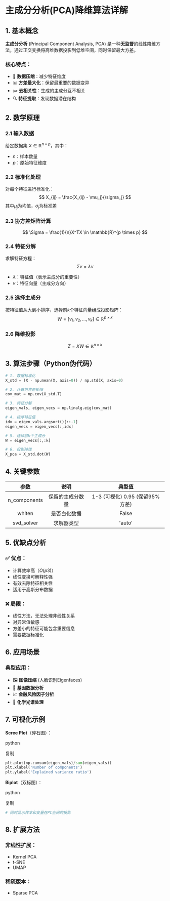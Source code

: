 # 主成分分析(PCA)降维算法详解

## 1. 基本概念
**主成分分析** (Principal Component Analysis, PCA) 是一种**无监督**的线性降维方法，通过正交变换将高维数据投影到低维空间，同时保留最大方差。

### 核心特点：
- 🎯 **数据压缩**：减少特征维度
- 📊 **方差最大化**：保留最重要的数据变异
- ✂️ **去相关性**：生成的主成分互不相关
- 🔍 **特征提取**：发现数据潜在结构

## 2. 数学原理

### 2.1 输入数据
给定数据集 $X \in \mathbb{R}^{n \times p}$，其中：
- $n$：样本数量
- $p$：原始特征维度

### 2.2 标准化处理
对每个特征进行标准化：
$$
X_{ij} = \frac{X_{ij} - \mu_j}{\sigma_j}
$$
其中$\mu_j$为均值，$\sigma_j$为标准差

### 2.3 协方差矩阵计算
$$
\Sigma = \frac{1}{n}X^TX \in \mathbb{R}^{p \times p}
$$

### 2.4 特征分解
求解特征方程：
$$
\Sigma v = \lambda v
$$
- $\lambda$：特征值（表示主成分的重要性）
- $v$：特征向量（主成分方向）

### 2.5 选择主成分
按特征值从大到小排序，选择前$k$个特征向量组成投影矩阵：
$$
W = [v_1, v_2, ..., v_k] \in \mathbb{R}^{p \times k}
$$

### 2.6 降维投影
$$
Z = XW \in \mathbb{R}^{n \times k}
$$

## 3. 算法步骤（Python伪代码）

```python
# 1. 数据标准化
X_std = (X - np.mean(X, axis=0)) / np.std(X, axis=0)

# 2. 计算协方差矩阵
cov_mat = np.cov(X_std.T)

# 3. 特征分解
eigen_vals, eigen_vecs = np.linalg.eig(cov_mat)

# 4. 排序特征值
idx = eigen_vals.argsort()[::-1]
eigen_vecs = eigen_vecs[:,idx]

# 5. 选择前k个主成分
W = eigen_vecs[:,:k]

# 6. 投影降维
X_pca = X_std.dot(W)
```

## 4. 关键参数

|     参数     |       说明       |             典型值              |
| :----------: | :--------------: | :-----------------------------: |
| n_components | 保留的主成分数量 | 1-3 (可视化) 0.95 (保留95%方差) |
|    whiten    |   是否白化数据   |              False              |
|  svd_solver  |    求解器类型    |             'auto'              |

## 5. 优缺点分析

### ✅ 优点：

- 计算效率高（*O*(*p*3)）
- 线性变换可解释性强
- 有效去除特征相关性
- 适用于高斯分布数据

### ❌ 局限：

- 线性方法，无法处理非线性关系
- 对异常值敏感
- 方差小的特征可能包含重要信息
- 需要数据标准化

## 6. 应用场景

### 典型应用：

- 🖼️ **图像压缩** (人脸识别Eigenfaces)
- 🧬 **基因数据分析**
- 📈 **金融风险因子分析**
- 🔬 **化学光谱处理**

## 7. 可视化示例

**Scree Plot**（碎石图）：

python

复制

```python
plt.plot(np.cumsum(eigen_vals)/sum(eigen_vals))
plt.xlabel('Number of components')
plt.ylabel('Explained variance ratio')
```

**Biplot**（双标图）：

python

复制

```python
# 同时显示样本和变量在PC空间的投影
```

## 8. 扩展方法

### 非线性扩展：

- Kernel PCA
- t-SNE
- UMAP

### 稀疏版本：

- Sparse PCA
